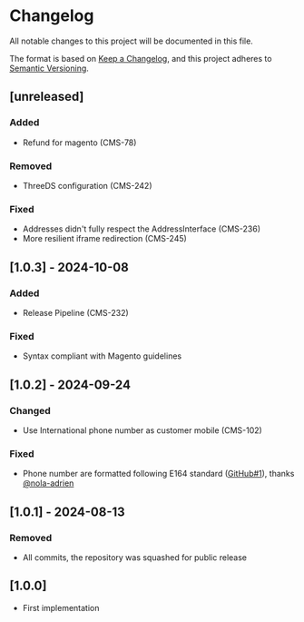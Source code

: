# Changelog
All notable changes to this project will be documented in this file.

The format is based on [Keep a Changelog](https://keepachangelog.com/en/1.0.0/),
and this project adheres to [Semantic Versioning](https://semver.org/spec/v2.0.0.html).

## [unreleased]

### Added
- Refund for magento (CMS-78)

### Removed
- ThreeDS configuration (CMS-242)

### Fixed
- Addresses didn't fully respect the AddressInterface (CMS-236)
- More resilient iframe redirection (CMS-245)


## [1.0.3] - 2024-10-08

### Added
- Release Pipeline (CMS-232)

### Fixed
- Syntax compliant with Magento guidelines


## [1.0.2] - 2024-09-24

### Changed
- Use International phone number as customer mobile (CMS-102)

### Fixed
- Phone number are formatted following E164 standard ([GitHub#1](https://github.com/wearestancer/cms-magento/pull/1)), thanks [@nola-adrien](https://github.com/nola-adrien)


## [1.0.1] - 2024-08-13

### Removed
- All commits, the repository was squashed for public release


## [1.0.0]
- First implementation
